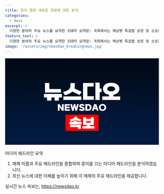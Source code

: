 ```yaml
---
title: 한국 경제 새로운 전망에 대한 분석
categories:
  - News
excerpt: >
  다양한 분야의 주요 뉴스를 요약한 150자 요약문: 국회에서는 채상병 특검법 상정 및 소상공인 등을 위한 지원안이 논의되고 있으며, 이를 둘러싼 갈등과 반발이 이어지고 있다. 또한, 현금을 넘어 맞춤형 지원을 위해 25조원이 소상공인에 투입될 예정이다. 부동산 시장에서는 강남과 노원의 집값 격차가 확대되고 있으며, 경제적 어려움을 겪는 지방에서는 다양한 자금 지원 및 종합 대책이 마련되고 있다.
feature_text: >
  다양한 분야의 주요 뉴스를 요약한 150자 요약문: 국회에서는 채상병 특검법 상정 및 소상공인 등을 위한 지원안이 논의되고 있으며, 이를 둘러싼 갈등과 반발이 이어지고 있다. 또한, 현금을 넘어 맞춤형 지원을 위해 25조원이 소상공인에 투입될 예정이다. 부동산 시장에서는 강남과 노원의 집값 격차가 확대되고 있으며, 경제적 어려움을 겪는 지방에서는 다양한 자금 지원 및 종합 대책이 마련되고 있다.
image: '/assets/img/newsdao_breakingnews.jpg'
---
```


<p><img src="/assets/img/newsdao_breakingnews.jpg" alt="cryptoinkorea 속보" /></p>

<p>미디어 헤드라인 요약</p>

<ol>
<li>매체 이름과 주요 헤드라인을 종합하여 흥미를 끄는 미디어 헤드라인을 분석하였습니다.</li>
<li>최신 뉴스에 대한 이해를 높이기 위해 각 매체의 주요 헤드라인을 제공합니다.</li>
</ol>
실시간 뉴스 속보는, <a href="https://newsdao.kr" rel="dofollow">https://newsdao.kr</a>


